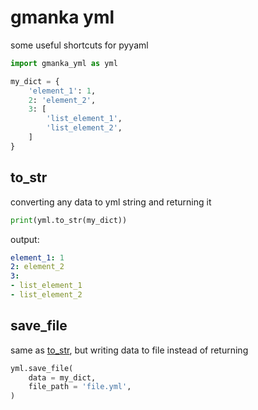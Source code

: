 # gmanka yml

some useful shortcuts for pyyaml

```py
import gmanka_yml as yml

my_dict = {
    'element_1': 1,
    2: 'element_2',
    3: [
        'list_element_1',
        'list_element_2',
    ]
}
```

## to_str

converting any data to yml string and returning it

```py
print(yml.to_str(my_dict))
```

output:

```yaml
element_1: 1
2: element_2
3:
- list_element_1
- list_element_2
```

## save_file

same as [to_str](#to_str), but writing data to file instead of returning

```py
yml.save_file(
    data = my_dict,
    file_path = 'file.yml',
)
```
